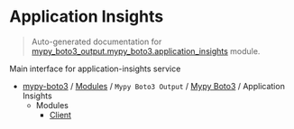 # Application Insights

> Auto-generated documentation for [mypy_boto3_output.mypy_boto3.application_insights](https://github.com/vemel/mypy_boto3/blob/master/mypy_boto3_output/mypy_boto3/application_insights/__init__.py) module.

Main interface for application-insights service

- [mypy-boto3](../../../README.md#mypy_boto3) / [Modules](../../../MODULES.md#mypy-boto3-modules) / `Mypy Boto3 Output` / [Mypy Boto3](../index.md#mypy-boto3) / Application Insights
    - Modules
        - [Client](client.md#client)
